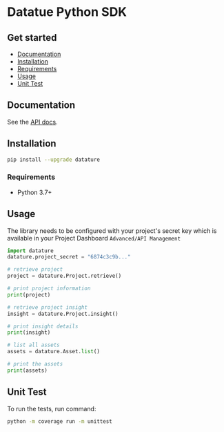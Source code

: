 # Datatue Python SDK

## Get started

- [Documentation](#documentation)
- [Installation](#installation)
- [Requirements](#requirements)
- [Usage](#usage)
- [Unit Test](#unit-test)

## Documentation

See the [API docs](https://developers.datature.io/).

## Installation

```sh
pip install --upgrade datature
```

### Requirements

- Python 3.7+

## Usage

The library needs to be configured with your project's secret key which is available in your Project Dashboard `Advanced/API Management`

```python
import datature
datature.project_secret = "6874c3c9b..."

# retrieve project
project = datature.Project.retrieve()

# print project information
print(project)

# retrieve project insight
insight = datature.Project.insight()

# print insight details
print(insight)

# list all assets
assets = datature.Asset.list()

# print the assets
print(assets)
```

## Unit Test

To run the tests, run command:

```sh
python -m coverage run -m unittest
```
